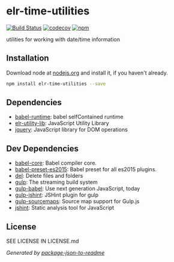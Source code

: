 # elr-time-utilities

[![Build Status](https://travis-ci.org/Beth3346/elr-time-utilities.svg?branch=master)](https://travis-ci.org/Beth3346/elr-time-utilities)
[![codecov](https://codecov.io/gh/Beth3346/elr-time-utilities/branch/master/graph/badge.svg)](https://codecov.io/gh/Beth3346/elr-time-utilities)
[![npm](https://img.shields.io/npm/dm/localeval.svg?style=plastic)]()

utilities for working with date/time information

## Installation

Download node at [nodejs.org](http://nodejs.org) and install it, if you haven't already.

```sh
npm install elr-time-utilities --save
```



## Dependencies

- [babel-runtime](https://github.com/babel/babel/tree/master/packages): babel selfContained runtime
- [elr-utility-lib](https://github.com/Beth3346/elr-utility-lib): JavaScript Utility Library
- [jquery](https://github.com/jquery/jquery): JavaScript library for DOM operations

## Dev Dependencies

- [babel-core](https://github.com/babel/babel/tree/master/packages): Babel compiler core.
- [babel-preset-es2015](https://github.com/babel/babel/tree/master/packages): Babel preset for all es2015 plugins.
- [del](https://github.com/sindresorhus/del): Delete files and folders
- [gulp](https://github.com/gulpjs/gulp): The streaming build system
- [gulp-babel](https://github.com/babel/gulp-babel): Use next generation JavaScript, today
- [gulp-jshint](https://github.com/spalger/gulp-jshint): JSHint plugin for gulp
- [gulp-sourcemaps](https://github.com/floridoo/gulp-sourcemaps): Source map support for Gulp.js
- [jshint](https://github.com/jshint/jshint): Static analysis tool for JavaScript


## License

SEE LICENSE IN LICENSE.md

_Generated by [package-json-to-readme](https://github.com/zeke/package-json-to-readme)_

